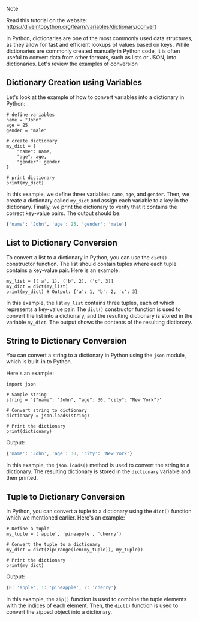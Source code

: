 > [!NOTE]
> Read this tutorial on the website: https://diveintopython.org/learn/variables/dictionary/convert

In Python, dictionaries are one of the most commonly used data structures, as they allow for fast and efficient lookups of values based on keys. While dictionaries are commonly created manually in Python code, it is often useful to convert data from other formats, such as lists or JSON, into dictionaries. Let's review the examples of conversion

## Dictionary Creation using Variables

Let's look at the example of how to convert variables into a dictionary in Python:

```python3
# define variables
name = "John"
age = 25
gender = "male"

# create dictionary
my_dict = {
    "name": name,
    "age": age,
    "gender": gender
}

# print dictionary
print(my_dict)
```

In this example, we define three variables: `name`, `age`, and `gender`. Then, we create a dictionary called `my_dict` and assign each variable to a key in the dictionary. Finally, we print the dictionary to verify that it contains the correct key-value pairs. The output should be:

```python
{'name': 'John', 'age': 25, 'gender': 'male'}
```

## List to Dictionary Conversion

To convert a list to a dictionary in Python, you can use the `dict()` constructor function. The list should contain tuples where each tuple contains a key-value pair. Here is an example:

```python3
my_list = [('a', 1), ('b', 2), ('c', 3)]
my_dict = dict(my_list)
print(my_dict) # Output: {'a': 1, 'b': 2, 'c': 3}
```

In this example, the list `my_list` contains three tuples, each of which represents a key-value pair. The `dict()` constructor function is used to convert the list into a dictionary, and the resulting dictionary is stored in the variable `my_dict`. The output shows the contents of the resulting dictionary.

## String to Dictionary Conversion

You can convert a string to a dictionary in Python using the `json` module, which is built-in to Python.

Here's an example:

```python3
import json

# Sample string
string = '{"name": "John", "age": 30, "city": "New York"}'

# Convert string to dictionary
dictionary = json.loads(string)

# Print the dictionary
print(dictionary)
```

Output:

```python
{'name': 'John', 'age': 30, 'city': 'New York'}
```

In this example, the `json.loads()` method is used to convert the string to a dictionary. The resulting dictionary is stored in the `dictionary` variable and then printed.

## Tuple to Dictionary Conversion

In Python, you can convert a tuple to a dictionary using the `dict()` function which we mentioned earlier. Here's an example:

```python3
# Define a tuple
my_tuple = ('apple', 'pineapple', 'cherry')

# Convert the tuple to a dictionary
my_dict = dict(zip(range(len(my_tuple)), my_tuple))

# Print the dictionary
print(my_dict)
```

Output:

```python
{0: 'apple', 1: 'pineapple', 2: 'cherry'}
```

In this example, the `zip()` function is used to combine the tuple elements with the indices of each element. Then, the `dict()` function is used to convert the zipped object into a dictionary.
